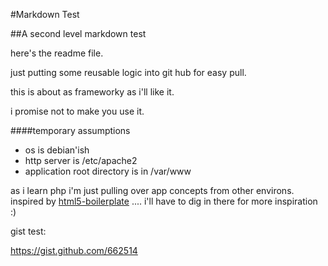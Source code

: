 #Markdown Test

##A second level markdown test

here's the readme file.

just putting some reusable logic into git hub for easy pull.

this is about as frameworky as i'll like it.

i promise not to make you use it.

####temporary assumptions
* os is debian'ish
* http server is /etc/apache2
* application root directory is in /var/www

as i learn php i'm just pulling over app concepts from other environs. inspired by [html5-boilerplate](http://github.com/paulirish/html5-boilerplate) .... i'll have to dig in there for more inspiration :)

gist test:

https://gist.github.com/662514